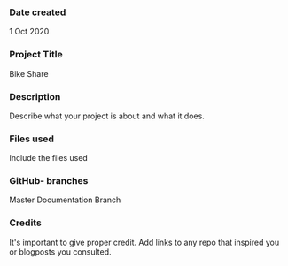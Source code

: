 ### Date created
1 Oct 2020

### Project Title
Bike Share

### Description
Describe what your project is about and what it does.

### Files used
Include the files used

### GitHub- branches
Master 
Documentation Branch

### Credits
It's important to give proper credit. Add links to any repo that inspired you or blogposts you consulted.
